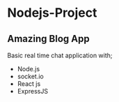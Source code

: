# Nodejs-Project
## Amazing Blog App
Basic real time chat application with;
* Node.js 
* socket.io
* React js
* ExpressJS
